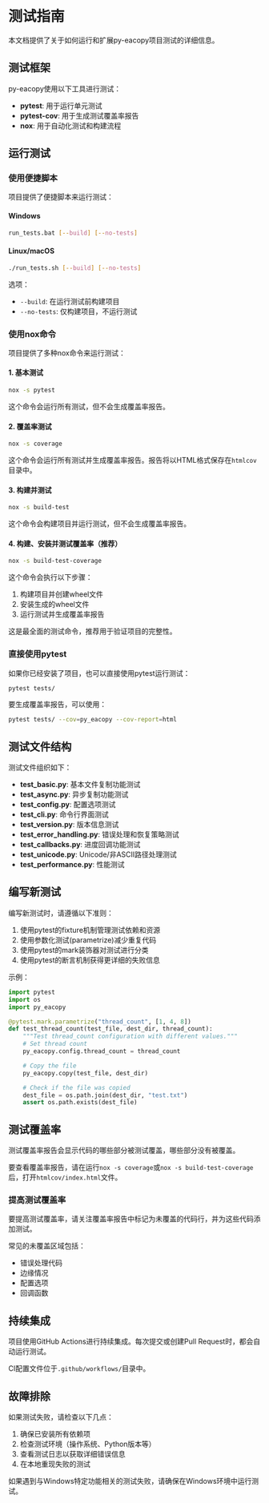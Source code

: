 # 测试指南

本文档提供了关于如何运行和扩展py-eacopy项目测试的详细信息。

## 测试框架

py-eacopy使用以下工具进行测试：

- **pytest**: 用于运行单元测试
- **pytest-cov**: 用于生成测试覆盖率报告
- **nox**: 用于自动化测试和构建流程

## 运行测试

### 使用便捷脚本

项目提供了便捷脚本来运行测试：

#### Windows

```bash
run_tests.bat [--build] [--no-tests]
```

#### Linux/macOS

```bash
./run_tests.sh [--build] [--no-tests]
```

选项：
- `--build`: 在运行测试前构建项目
- `--no-tests`: 仅构建项目，不运行测试

### 使用nox命令

项目提供了多种nox命令来运行测试：

#### 1. 基本测试

```bash
nox -s pytest
```

这个命令会运行所有测试，但不会生成覆盖率报告。

#### 2. 覆盖率测试

```bash
nox -s coverage
```

这个命令会运行所有测试并生成覆盖率报告。报告将以HTML格式保存在`htmlcov`目录中。

#### 3. 构建并测试

```bash
nox -s build-test
```

这个命令会构建项目并运行测试，但不会生成覆盖率报告。

#### 4. 构建、安装并测试覆盖率（推荐）

```bash
nox -s build-test-coverage
```

这个命令会执行以下步骤：

1. 构建项目并创建wheel文件
2. 安装生成的wheel文件
3. 运行测试并生成覆盖率报告

这是最全面的测试命令，推荐用于验证项目的完整性。

### 直接使用pytest

如果你已经安装了项目，也可以直接使用pytest运行测试：

```bash
pytest tests/
```

要生成覆盖率报告，可以使用：

```bash
pytest tests/ --cov=py_eacopy --cov-report=html
```

## 测试文件结构

测试文件组织如下：

- **test_basic.py**: 基本文件复制功能测试
- **test_async.py**: 异步复制功能测试
- **test_config.py**: 配置选项测试
- **test_cli.py**: 命令行界面测试
- **test_version.py**: 版本信息测试
- **test_error_handling.py**: 错误处理和恢复策略测试
- **test_callbacks.py**: 进度回调功能测试
- **test_unicode.py**: Unicode/非ASCII路径处理测试
- **test_performance.py**: 性能测试

## 编写新测试

编写新测试时，请遵循以下准则：

1. 使用pytest的fixture机制管理测试依赖和资源
2. 使用参数化测试(parametrize)减少重复代码
3. 使用pytest的mark装饰器对测试进行分类
4. 使用pytest的断言机制获得更详细的失败信息

示例：

```python
import pytest
import os
import py_eacopy

@pytest.mark.parametrize("thread_count", [1, 4, 8])
def test_thread_count(test_file, dest_dir, thread_count):
    """Test thread_count configuration with different values."""
    # Set thread count
    py_eacopy.config.thread_count = thread_count

    # Copy the file
    py_eacopy.copy(test_file, dest_dir)

    # Check if the file was copied
    dest_file = os.path.join(dest_dir, "test.txt")
    assert os.path.exists(dest_file)
```

## 测试覆盖率

测试覆盖率报告会显示代码的哪些部分被测试覆盖，哪些部分没有被覆盖。

要查看覆盖率报告，请在运行`nox -s coverage`或`nox -s build-test-coverage`后，打开`htmlcov/index.html`文件。

### 提高测试覆盖率

要提高测试覆盖率，请关注覆盖率报告中标记为未覆盖的代码行，并为这些代码添加测试。

常见的未覆盖区域包括：

- 错误处理代码
- 边缘情况
- 配置选项
- 回调函数

## 持续集成

项目使用GitHub Actions进行持续集成。每次提交或创建Pull Request时，都会自动运行测试。

CI配置文件位于`.github/workflows/`目录中。

## 故障排除

如果测试失败，请检查以下几点：

1. 确保已安装所有依赖项
2. 检查测试环境（操作系统、Python版本等）
3. 查看测试日志以获取详细错误信息
4. 在本地重现失败的测试

如果遇到与Windows特定功能相关的测试失败，请确保在Windows环境中运行测试。
